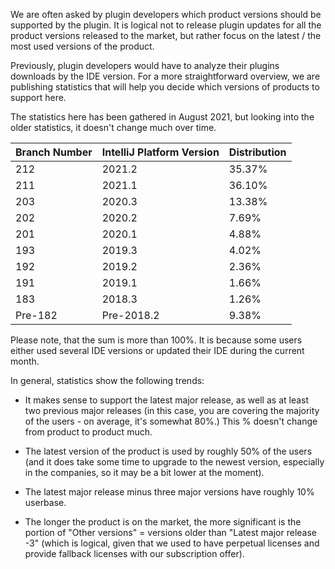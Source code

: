 [//]: # (title: Statistics: Product Versions in Use)

We are often asked by plugin developers which product versions should be supported by the plugin. It is logical not to release plugin updates for all the product versions released to the market, but rather focus on the latest / the most used versions of the product.

Previously, plugin developers would have to analyze their plugins downloads by the IDE version. For a more straightforward overview, we are publishing statistics that will help you decide which versions of products to support here.     

The statistics here has been gathered in August 2021, but looking into the older statistics, it doesn't change much over time.

| **Branch Number** | **IntelliJ Platform Version** | **Distribution** |
| -------- | -------- | -------- |
| 212 | 2021.2 | 35.37% |
| 211 | 2021.1 | 36.10% |
| 203 | 2020.3 | 13.38% |
| 202 | 2020.2 | 7.69% |
| 201 | 2020.1 | 4.88% |
| 193 | 2019.3 | 4.02% |
| 192 | 2019.2 | 2.36% |
| 191 | 2019.1 | 1.66% |
| 183 | 2018.3 | 1.26% |
| Pre-182 | Pre-2018.2 | 9.38% |

Please note, that the sum is more than 100%. It is because some users either used several IDE versions or updated their IDE during the current month.

In general, statistics show the following trends:

* It makes sense to support the latest major release, as well as at least two previous major releases (in this case, you are covering the majority of the users - on average, it's somewhat 80%.) This % doesn't change from product to product much.

* The latest version of the product is used by roughly 50% of the users (and it does take some time to upgrade to the newest version, especially in the companies, so it may be a bit lower at the moment).

* The latest major release minus three major versions have roughly 10% userbase.  

* The longer the product is on the market, the more significant is the portion of "Other versions" = versions older than "Latest major release -3" (which is logical, given that we used to have perpetual licenses and provide fallback licenses with our subscription offer).
